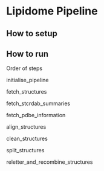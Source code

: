 # Lipidome Pipeline

## How to setup

## How to run

Order of steps

initialise_pipeline

fetch_structures

fetch_stcrdab_summaries

fetch_pdbe_information

align_structures

clean_structures

split_structures

reletter_and_recombine_structures

